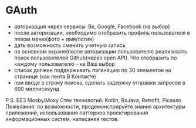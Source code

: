 # GAuth

- авторизация через сервисы: Вк, Google, Facebook (на выбор)
- после авторизации, необходимо отобразить профиль пользователя в левом меню(фото + имя/логин)
- дать возможность сменить учетную запись
- на основном экране(после авторизации пользователя) реализовать поиск пользователей Github(через open API). Что отобразить по каждому пользователю - на Ваш выбор
- список должен поддерживать пагинацию по 30 элементов на странице (как лента В Контакте)
- при вводе в строку поиска, сделать задержку отправки запросов в 600 миллисекунд

P.S. БЕЗ Mosby/Moxy
Стек технологий: Kotlin, RxJava, Retrofit, Picasso
Пожелания: по возможности, продемонстрируйте знания архитектуры приложений, использования паттернов проектирования информационных систем, написания тестов.